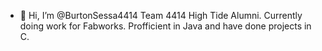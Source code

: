 - 👋 Hi, I’m @BurtonSessa4414
Team 4414 High Tide Alumni.
Currently doing work for Fabworks.
Profficient in Java and have done projects in C. 
